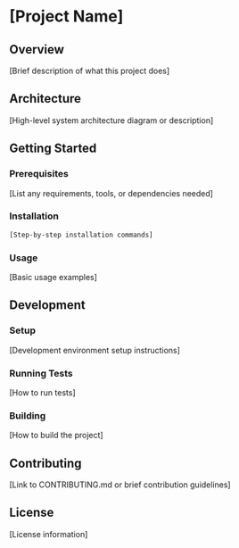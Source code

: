 # [Project Name]

## Overview

[Brief description of what this project does]

## Architecture

[High-level system architecture diagram or description]

## Getting Started

### Prerequisites

[List any requirements, tools, or dependencies needed]

### Installation

```bash
[Step-by-step installation commands]
```

### Usage

[Basic usage examples]

## Development

### Setup

[Development environment setup instructions]

### Running Tests

[How to run tests]

### Building

[How to build the project]

## Contributing

[Link to CONTRIBUTING.md or brief contribution guidelines]

## License

[License information]
